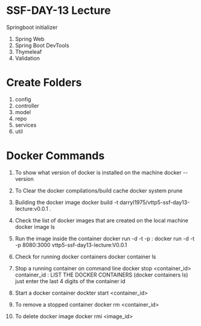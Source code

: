 # SSF-DAY-13 Lecture

Springboot initializer
1. Spring Web
2. Spring Boot DevTools
3. Thymeleaf
4. Validation

# Create Folders
1. config
2. controller
3. model
4. repo
5. services
6. util

# Docker Commands
1. To show what version of docker is installed on the machine
    docker --version

2. To Clear the docker compilations/build cache
    docker system prune

3. Building the docker image
    docker build -t darryl1975/vttp5-ssf-day13-lecture:v0.0.1 .

4. Check the list of docker images that are created on the local machine
    docker image ls

5. Run the image inside the container
    docker run -d -t -p <exposed-public-port>:<application-server-port> <docker-image-name>
    docker run -d -t -p 8080:3000 vttp5-ssf-day13-lecture:V0.0.1

6. Check for running docker containers
    docker container ls

7. Stop a running container on command line
    docker stop <container_id>
    container_id : LIST THE DOCKER CONTAINERS (docker containers ls)
    just enter the last 4 digits of the container id

8. Start a docker container
    dockter start <container_id>

9. To remove a stopped container
    docker rm <container_id>

10. To delete docker image
    docker rmi <image_id>

